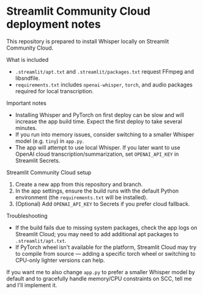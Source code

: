 Streamlit Community Cloud deployment notes
========================================

This repository is prepared to install Whisper locally on Streamlit Community Cloud.

What is included
- `.streamlit/apt.txt` and `.streamlit/packages.txt` request FFmpeg and libsndfile.
- `requirements.txt` includes `openai-whisper`, `torch`, and audio packages required for local transcription.

Important notes
- Installing Whisper and PyTorch on first deploy can be slow and will increase the app build time. Expect the first deploy to take several minutes.
- If you run into memory issues, consider switching to a smaller Whisper model (e.g. `tiny`) in `app.py`.
- The app will attempt to use local Whisper. If you later want to use OpenAI cloud transcription/summarization, set `OPENAI_API_KEY` in Streamlit Secrets.

Streamlit Community Cloud setup
1. Create a new app from this repository and branch.
2. In the app settings, ensure the build runs with the default Python environment (the `requirements.txt` will be installed).
3. (Optional) Add `OPENAI_API_KEY` to Secrets if you prefer cloud fallback.

Troubleshooting
- If the build fails due to missing system packages, check the app logs on Streamlit Cloud; you may need to add additional apt packages to `.streamlit/apt.txt`.
- If PyTorch wheel isn't available for the platform, Streamlit Cloud may try to compile from source — adding a specific torch wheel or switching to CPU-only lighter versions can help.

If you want me to also change `app.py` to prefer a smaller Whisper model by default and to gracefully handle memory/CPU constraints on SCC, tell me and I'll implement it.

